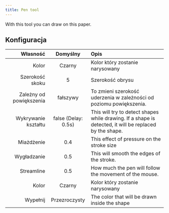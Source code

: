 ```yaml
---
title: Pen tool
---
```


With this tool you can draw on this paper.

## Konfiguracja

|                Własność |                                Domyślny                                | Opis                                                                                                                                    |
| ----------------------: | :--------------------------------------------------------------------: | :-------------------------------------------------------------------------------------------------------------------------------------- |
|                   Kolor |                                 Czarny                                 | Kolor który zostanie narysowany                                                                                                         |
|         Szerokość skoku |                                    5                                   | Szerokość obrysu                                                                                                                        |
| Zależny od powiększenia |                                fałszywy                                | To zmieni szerokość uderzenia w zależności od poziomu powiększenia.                                                     |
|     Wykrywanie kształtu | false (Delay: 0.5s) | This will try to detect shapes while drawing. If a shape is detected, it will be replaced by the shape. |
|              Miażdżenie |                           0.4                          | This effect of pressure on the stroke size                                                                                              |
|             Wygładzanie |                           0.5                          | This will smooth the edges of the stroke.                                                                               |
|              Streamline |                           0.5                          | How much the pen will follow the movement of the mouse.                                                                 |
|                   Kolor |                                 Czarny                                 | Kolor który zostanie narysowany                                                                                                         |
|                Wypełnij |                              Przezroczysty                             | The color that will be drawn inside the shape                                                                                           |
